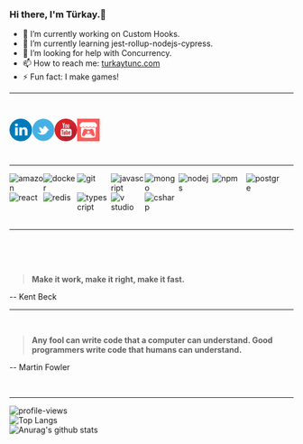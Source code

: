 ### Hi there, I'm Türkay.👋

- 🔭 I’m currently working on Custom Hooks.
- 🌱 I’m currently learning jest-rollup-nodejs-cypress.
- 🤔 I’m looking for help with Concurrency.
- 📫 How to reach me: [turkaytunc.com](https://www.turkaytunc.com/)
- ⚡ Fun fact: I make games!

<hr />  
<br />  

[<img align="left" alt="linkedin" width="40px" src="https://github.com/turkaytunc/turkaytunc/blob/master/static-files/linkedin.png" target="_blank" />][linkedin]
[<img align="left" alt="twitter" width="40px" src="https://github.com/turkaytunc/turkaytunc/blob/master/static-files/twitterlogo.jpg" target="_blank" />][twitter]
[<img align="left" alt="youtube" width="40px" src="https://github.com/turkaytunc/turkaytunc/blob/master/static-files/youtube.png" target = "_blank"/>][youtube]
[<img align="left" alt="itch.io" width="40px" src="https://github.com/turkaytunc/turkaytunc/blob/master/static-files/itchiologo.png" target="\_blank" />][itch.io]

<br/>
<br/>

[twitter]: https://twitter.com/filthycoder
[linkedin]: https://www.linkedin.com/in/turkaytunc/
[itch.io]: https://turkaytunc.itch.io/
[youtube]: https://www.youtube.com/channel/UChkxm4Q14X0NdGFvZOm1hMQ  

<br/>  

<br/>  

<hr/>  

<img align="left" alt="amazon" width="60px" src="https://icongr.am/devicon/amazonwebservices-original-wordmark.svg?size=60&color=currentColor" target="_blank" />
<img align="left" alt="docker" width="60px" src="https://icongr.am/devicon/docker-original-wordmark.svg?size=60&color=currentColor" target="_blank" />
<img align="left" alt="git" width="60px" src="https://icongr.am/devicon/git-original.svg?size=60&color=currentColor" target="_blank" />
<img align="left" alt="javascript" width="60px" src="https://icongr.am/devicon/javascript-original.svg?size=60&color=currentColor" target="_blank" />
<img align="left" alt="mongo" width="60px" src="https://icongr.am/devicon/mongodb-original.svg?size=60&color=currentColor" target="_blank" />
<img align="left" alt="nodejs" width="60px" src="https://icongr.am/devicon/nodejs-original.svg?size=60&color=currentColor" target="_blank" />
<img align="left" alt="npm" width="60px" src="https://icongr.am/devicon/npm-original-wordmark.svg?size=60&color=currentColor" target="_blank" />
<img align="left" alt="postgre" width="60px" src="https://icongr.am/devicon/postgresql-original.svg?size=60&color=currentColor" target="_blank" />
<img align="left" alt="react" width="60px" src="https://icongr.am/devicon/react-original-wordmark.svg?size=60&color=currentColor" target="_blank" />
<img align="left" alt="redis" width="60px" src="https://icongr.am/devicon/redis-original-wordmark.svg?size=60&color=currentColor" target="_blank" />
<img align="left" alt="typescript" width="60px" src="https://icongr.am/devicon/typescript-original.svg?size=60&color=currentColor" target="_blank" />
<img align="left" alt="v studio" width="60px" src="https://icongr.am/devicon/visualstudio-plain.svg?size=60&color=currentColor" target="_blank" />
<img align="left" alt="csharp" width="60px" src="https://icongr.am/devicon/csharp-original.svg?size=128&color=currentColor" target="_blank" />  
<br />    



<br />  

<br />  

<br />  

<br />  

<hr />   

<br/>  

<br/>  

<br/>  


> **Make it work, make it right, make it fast.**  

-- Kent Beck  

<hr/>  

<br />  


> **Any fool can write code that a computer can understand. Good programmers write code that humans can understand.**  

-- Martin Fowler  

<br/>  

<hr/>  


![profile-views](https://komarev.com/ghpvc/?username=turkaytunc&color=green)  
![Top Langs](https://github-readme-stats.vercel.app/api/top-langs/?username=turkaytunc&theme=dark&layout=compact&hide=glsl&langs_count=10)  
![Anurag's github stats](https://github-readme-stats.vercel.app/api?username=turkaytunc&count_private=true&show_icons=true&theme=dark)  
